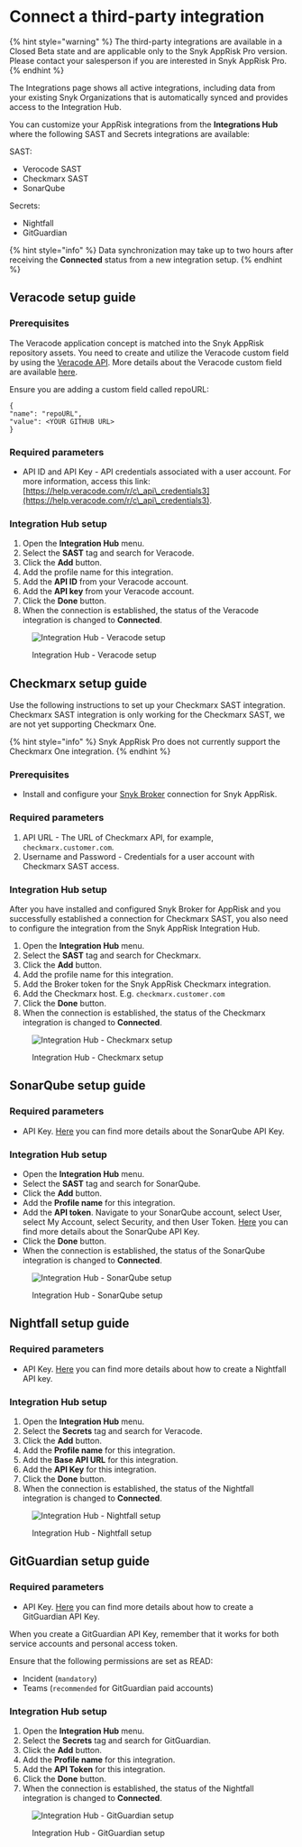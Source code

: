 # Connect a third-party integration

{% hint style="warning" %}
The third-party integrations are available in a Closed Beta state and are applicable only to the Snyk AppRisk Pro version.  Please contact your salesperson if you are interested in Snyk AppRisk Pro.
{% endhint %}

The Integrations page shows all active integrations, including data from your existing Snyk Organizations that is automatically synced and provides access to the Integration Hub.

You can customize your AppRisk integrations from the **Integrations Hub** where the following SAST and Secrets integrations are available:

SAST:

* Verocode SAST
* Checkmarx SAST&#x20;
* SonarQube

Secrets:

* Nightfall
* GitGuardian

{% hint style="info" %}
Data synchronization may take up to two hours after receiving the **Connected** status from a new integration setup.
{% endhint %}

## Veracode setup guide

### Prerequisites

The Veracode application concept is matched into the Snyk AppRisk repository assets. You need to create and utilize the Veracode custom field by using the [Veracode API](https://app.swaggerhub.com/apis/Veracode/veracode-applications\_api\_specification/1.0#/Application%20information%20API/updateApplicationUsingPUT). More details about the Veracode custom field are available [here](https://docs.veracode.com/r/t\_create\_custom\_metadata).&#x20;

Ensure you are adding a custom field called repoURL:

```
{
"name": "repoURL", 
"value": <YOUR GITHUB URL>
}

```

### Required parameters

* API ID and API Key - API credentials associated with a user account. For more information, access this link: [https://help.veracode.com/r/c\_api\_credentials3](https://help.veracode.com/r/c\_api\_credentials3).

### &#x20;Integration Hub setup

1. Open the **Integration Hub** menu.&#x20;
2. Select the **SAST** tag and search for Veracode.&#x20;
3. Click the **Add** button.
4. Add the profile name for this integration.
5. Add the **API ID** from your Veracode account.
6. Add the **API key** from your Veracode account.
7. Click the **Done** button.
8. When the connection is established, the status of the Veracode integration is changed to **Connected**.

<figure><img src="../../../.gitbook/assets/image (1) (11).png" alt="Integration Hub - Veracode setup"><figcaption><p>Integration Hub - Veracode setup</p></figcaption></figure>

## Checkmarx setup guide

Use the following instructions to set up your Checkmarx SAST integration. Checkmarx SAST integration is only working for the Checkmarx SAST, we are not yet supporting Checkmarx One.

{% hint style="info" %}
Snyk AppRisk Pro does not currently support the Checkmarx One integration.
{% endhint %}

### Prerequisites

* Install and configure your [Snyk Broker](../../../enterprise-configuration/snyk-broker/snyk-broker-apprisk.md#checkmarx-sast-integration) connection for Snyk AppRisk.&#x20;

### Required parameters

1. API URL - The URL of Checkmarx API, for example, `checkmarx.customer.com`.
2. Username and Password - Credentials for a user account with Checkmarx SAST access.

### Integration Hub setup

After you have installed and configured Snyk Broker for AppRisk and you successfully established a connection for Checkmarx SAST, you also need to configure the integration from the Snyk AppRisk Integration Hub. &#x20;

1. Open the **Integration Hub** menu.&#x20;
2. Select the **SAST** tag and search for Checkmarx.&#x20;
3. Click the **Add** button.
4. Add the profile name for this integration.
5. Add the Broker token for the Snyk AppRisk Checkmarx integration.
6. Add the Checkmarx host. E.g. `checkmarx.customer.com`
7. Click the **Done** button.
8. When the connection is established, the status of the Checkmarx integration is changed to **Connected**.

<figure><img src="../../../.gitbook/assets/image (370).png" alt="Integration Hub - Checkmarx setup"><figcaption><p>Integration Hub - Checkmarx setup</p></figcaption></figure>

## SonarQube setup guide

### Required parameters

* API Key. [Here](https://docs.sonarsource.com/sonarqube/latest/user-guide/user-account/generating-and-using-tokens/) you can find more details about the SonarQube API Key.

### Integration Hub setup

* Open the **Integration Hub** menu.&#x20;
* Select the **SAST** tag and search for SonarQube.&#x20;
* Click the **Add** button.
* Add the **Profile name** for this integration.
* Add the **API token**. Navigate to your SonarQube account, select User, select My Account, select Security, and then User Token. [Here](https://docs.sonarsource.com/sonarqube/latest/user-guide/user-account/generating-and-using-tokens/) you can find more details about the SonarQube API Key.
* Click the **Done** button.
* When the connection is established, the status of the SonarQube integration is changed to **Connected**.

<figure><img src="../../../.gitbook/assets/image (372).png" alt="Integration Hub - SonarQube setup"><figcaption><p>Integration Hub - SonarQube setup</p></figcaption></figure>

## Nightfall setup guide

### Required parameters

* API Key. [Here](https://docs.nightfall.ai/docs/creating-an-api-key) you can find more details about how to create a Nightfall API key.&#x20;

### Integration Hub setup

1. Open the **Integration Hub** menu.&#x20;
2. Select the **Secrets** tag and search for Veracode.&#x20;
3. Click the **Add** button.
4. Add the **Profile name** for this integration.
5. Add the **Base API URL** for this integration.
6. Add the **API Key** for this integration.
7. Click the **Done** button.
8. When the connection is established, the status of the Nightfall integration is changed to **Connected**.

<figure><img src="https://lh7-us.googleusercontent.com/FhueUeoeYL3j5ihKIc6lFSFuvoS43NU30PiSCIOpkfWkoPXI8XaLh_ABzR5DipTn-TVLAkX3pSmoBfdq6hNDL65JPV72E2lErTcTua9YTcUnFXzwVI_smOtlZqS4LzD2-XqGZHlygjVZHVlba4ju3pQ" alt="Integration Hub - Nightfall setup"><figcaption><p>Integration Hub - Nightfall setup</p></figcaption></figure>

## GitGuardian setup guide

### Required parameters

* API Key. [Here](https://docs.gitguardian.com/api-docs/authentication) you can find more details about how to create a GitGuardian API Key.&#x20;

When you create a GitGuardian API Key, remember that it works for both service accounts and personal access token.

Ensure that the following permissions are set as READ:

* Incident (`mandatory`)
* Teams (`recommended` for GitGuardian paid accounts)

### Integration Hub setup

1. Open the **Integration Hub** menu.&#x20;
2. Select the **Secrets** tag and search for GitGuardian.&#x20;
3. Click the **Add** button.
4. Add the **Profile name** for this integration.
5. Add the **API Token** for this integration.
6. Click the **Done** button.
7. When the connection is established, the status of the Nightfall integration is changed to **Connected**.

<figure><img src="https://lh7-us.googleusercontent.com/IZz3ozkuESpiOJt8wv5Ux3CMm7cvH79xJeYl_7okSbupwhBVSuHxH1MxCX7KBzWbtuTVBhXyeFDQ_lclXYGavE6kVRtu0SicVNPc8ClYRsOmvUX1XYtxvTmK-vayu8mgAAgp-K8NC6BTcje1UQRTutQ" alt="Integration Hub - GitGuardian setup"><figcaption><p>Integration Hub - GitGuardian setup</p></figcaption></figure>
